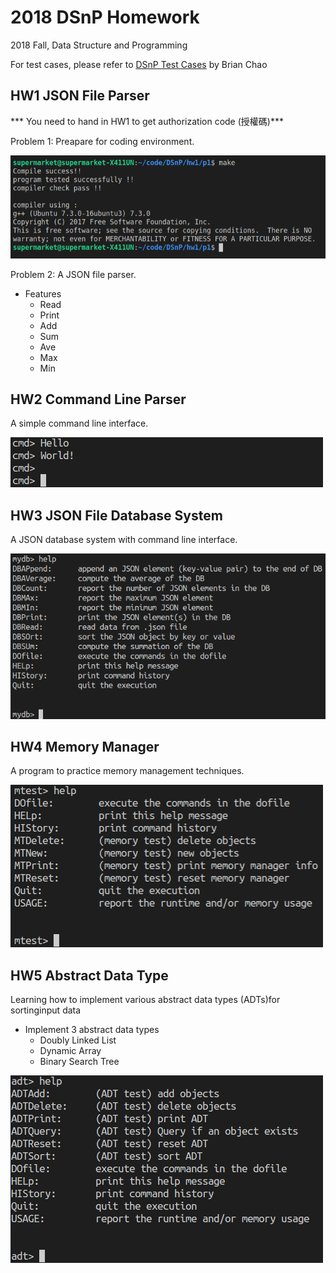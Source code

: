 # 2018 DSnP Homework

2018 Fall, Data Structure and Programming  

For test cases, please refer to [DSnP Test Cases](https://github.com/Mckinsey666/dsnp_test_cases) by Brian Chao

## HW1 JSON File Parser

*** You need to hand in HW1 to get authorization code (授權碼)***  

Problem 1:
  Preapare for coding environment.

![Homework 1-P1](https://raw.githubusercontent.com/orange2120/DSnP2018/master/hw1/p1/p1.png)

Problem 2:
  A JSON file parser.

* Features
    * Read
    * Print
    * Add
    * Sum
    * Ave
    * Max
    * Min

## HW2 Command Line Parser

A simple command line interface.  

![Homework 2](https://raw.githubusercontent.com/orange2120/DSnP2018/master/hw2/Homework_2.png)


## HW3 JSON File Database System 

A JSON database system with command line interface.  

![Homework 3](https://raw.githubusercontent.com/orange2120/DSnP2018/master/hw3/Homework_3.png)


## HW4 Memory Manager

A program to practice memory management techniques.  

![Homework 4](https://raw.githubusercontent.com/orange2120/DSnP2018/master/hw4/Homework_4.png)

## HW5 Abstract Data Type

Learning how to implement various abstract data types (ADTs)for sortinginput data  

* Implement 3 abstract data types
  * Doubly Linked List 
  * Dynamic Array
  * Binary Search Tree

![Homework 5](https://raw.githubusercontent.com/orange2120/DSnP2018/master/hw5/Homework_5.png)
